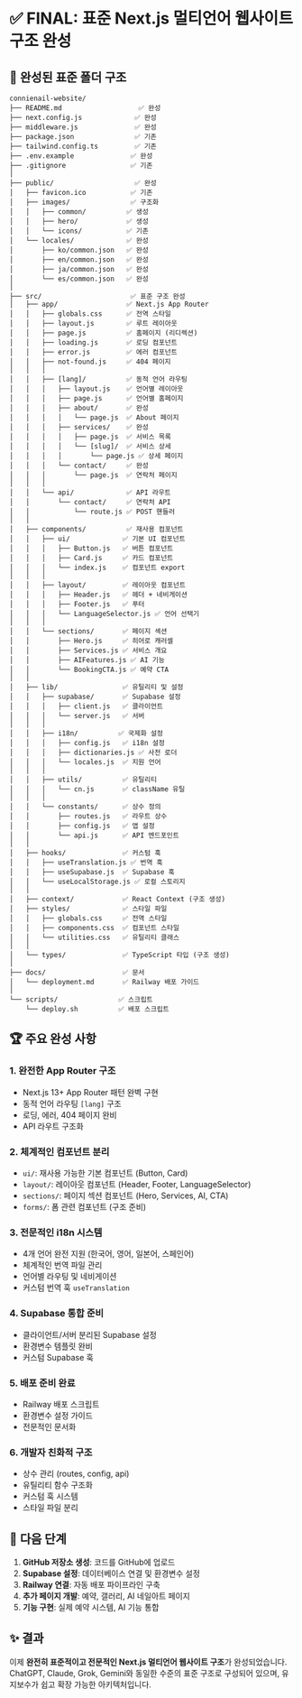 # ✅ FINAL: 표준 Next.js 멀티언어 웹사이트 구조 완성

## 🎯 완성된 표준 폴더 구조

```
connienail-website/
├── README.md                   ✅ 완성
├── next.config.js             ✅ 완성  
├── middleware.js              ✅ 완성
├── package.json               ✅ 기존
├── tailwind.config.ts         ✅ 기존
├── .env.example              ✅ 완성
├── .gitignore                ✅ 기존
│
├── public/                    ✅ 완성
│   ├── favicon.ico           ✅ 기존
│   ├── images/               ✅ 구조화
│   │   ├── common/          ✅ 생성
│   │   ├── hero/            ✅ 생성
│   │   └── icons/           ✅ 기존
│   └── locales/             ✅ 완성
│       ├── ko/common.json   ✅ 완성
│       ├── en/common.json   ✅ 완성
│       ├── ja/common.json   ✅ 완성
│       └── es/common.json   ✅ 완성
│
├── src/                      ✅ 표준 구조 완성
│   ├── app/                 ✅ Next.js App Router
│   │   ├── globals.css      ✅ 전역 스타일
│   │   ├── layout.js        ✅ 루트 레이아웃
│   │   ├── page.js          ✅ 홈페이지 (리디렉션)
│   │   ├── loading.js       ✅ 로딩 컴포넌트
│   │   ├── error.js         ✅ 에러 컴포넌트
│   │   ├── not-found.js     ✅ 404 페이지
│   │   │
│   │   ├── [lang]/          ✅ 동적 언어 라우팅
│   │   │   ├── layout.js    ✅ 언어별 레이아웃
│   │   │   ├── page.js      ✅ 언어별 홈페이지
│   │   │   ├── about/       ✅ 완성
│   │   │   │   └── page.js  ✅ About 페이지
│   │   │   ├── services/    ✅ 완성
│   │   │   │   ├── page.js  ✅ 서비스 목록
│   │   │   │   └── [slug]/  ✅ 서비스 상세
│   │   │   │       └── page.js ✅ 상세 페이지
│   │   │   └── contact/     ✅ 완성
│   │   │       └── page.js  ✅ 연락처 페이지
│   │   │
│   │   └── api/             ✅ API 라우트
│   │       └── contact/     ✅ 연락처 API
│   │           └── route.js ✅ POST 핸들러
│   │
│   ├── components/          ✅ 재사용 컴포넌트
│   │   ├── ui/             ✅ 기본 UI 컴포넌트
│   │   │   ├── Button.js   ✅ 버튼 컴포넌트
│   │   │   ├── Card.js     ✅ 카드 컴포넌트
│   │   │   └── index.js    ✅ 컴포넌트 export
│   │   │
│   │   ├── layout/         ✅ 레이아웃 컴포넌트
│   │   │   ├── Header.js   ✅ 헤더 + 네비게이션
│   │   │   ├── Footer.js   ✅ 푸터
│   │   │   └── LanguageSelector.js ✅ 언어 선택기
│   │   │
│   │   └── sections/       ✅ 페이지 섹션
│   │       ├── Hero.js     ✅ 히어로 캐러셀
│   │       ├── Services.js ✅ 서비스 개요
│   │       ├── AIFeatures.js ✅ AI 기능
│   │       └── BookingCTA.js ✅ 예약 CTA
│   │
│   ├── lib/                ✅ 유틸리티 및 설정
│   │   ├── supabase/       ✅ Supabase 설정
│   │   │   ├── client.js   ✅ 클라이언트
│   │   │   └── server.js   ✅ 서버
│   │   │
│   │   ├── i18n/          ✅ 국제화 설정
│   │   │   ├── config.js   ✅ i18n 설정
│   │   │   ├── dictionaries.js ✅ 사전 로더
│   │   │   └── locales.js  ✅ 지원 언어
│   │   │
│   │   ├── utils/          ✅ 유틸리티
│   │   │   └── cn.js       ✅ className 유틸
│   │   │
│   │   └── constants/      ✅ 상수 정의
│   │       ├── routes.js   ✅ 라우트 상수
│   │       ├── config.js   ✅ 앱 설정
│   │       └── api.js      ✅ API 엔드포인트
│   │
│   ├── hooks/              ✅ 커스텀 훅
│   │   ├── useTranslation.js ✅ 번역 훅
│   │   ├── useSupabase.js  ✅ Supabase 훅
│   │   └── useLocalStorage.js ✅ 로컬 스토리지
│   │
│   ├── context/            ✅ React Context (구조 생성)
│   ├── styles/             ✅ 스타일 파일
│   │   ├── globals.css     ✅ 전역 스타일
│   │   ├── components.css  ✅ 컴포넌트 스타일
│   │   └── utilities.css   ✅ 유틸리티 클래스
│   │
│   └── types/              ✅ TypeScript 타입 (구조 생성)
│
├── docs/                   ✅ 문서
│   └── deployment.md       ✅ Railway 배포 가이드
│
└── scripts/               ✅ 스크립트
    └── deploy.sh          ✅ 배포 스크립트
```

## 🏆 주요 완성 사항

### 1. **완전한 App Router 구조**
- Next.js 13+ App Router 패턴 완벽 구현
- 동적 언어 라우팅 `[lang]` 구조
- 로딩, 에러, 404 페이지 완비
- API 라우트 구조화

### 2. **체계적인 컴포넌트 분리**
- `ui/`: 재사용 가능한 기본 컴포넌트 (Button, Card)
- `layout/`: 레이아웃 컴포넌트 (Header, Footer, LanguageSelector)
- `sections/`: 페이지 섹션 컴포넌트 (Hero, Services, AI, CTA)
- `forms/`: 폼 관련 컴포넌트 (구조 준비)

### 3. **전문적인 i18n 시스템**
- 4개 언어 완전 지원 (한국어, 영어, 일본어, 스페인어)
- 체계적인 번역 파일 관리
- 언어별 라우팅 및 네비게이션
- 커스텀 번역 훅 `useTranslation`

### 4. **Supabase 통합 준비**
- 클라이언트/서버 분리된 Supabase 설정
- 환경변수 템플릿 완비
- 커스텀 Supabase 훅

### 5. **배포 준비 완료**
- Railway 배포 스크립트
- 환경변수 설정 가이드
- 전문적인 문서화

### 6. **개발자 친화적 구조**
- 상수 관리 (routes, config, api)
- 유틸리티 함수 구조화
- 커스텀 훅 시스템
- 스타일 파일 분리

## 🚀 다음 단계

1. **GitHub 저장소 생성**: 코드를 GitHub에 업로드
2. **Supabase 설정**: 데이터베이스 연결 및 환경변수 설정
3. **Railway 연결**: 자동 배포 파이프라인 구축
4. **추가 페이지 개발**: 예약, 갤러리, AI 네일아트 페이지
5. **기능 구현**: 실제 예약 시스템, AI 기능 통합

## ✨ 결과

이제 **완전히 표준적이고 전문적인 Next.js 멀티언어 웹사이트 구조**가 완성되었습니다. 
ChatGPT, Claude, Grok, Gemini와 동일한 수준의 표준 구조로 구성되어 있으며, 
유지보수가 쉽고 확장 가능한 아키텍처입니다.